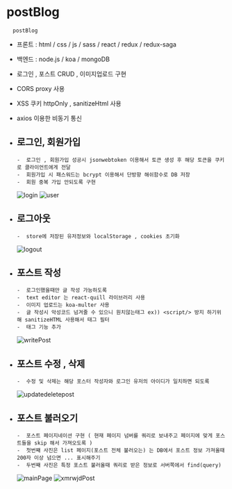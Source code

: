 # postBlog
      postBlog
- 프론트 : html / css / js / sass / react / redux / redux-saga
- 백엔드 : node.js / koa / mongoDB
- 로그인 , 포스트 CRUD , 이미지업로드 구현
- CORS proxy 사용
- XSS 쿠키 httpOnly , sanitizeHtml 사용
- axios 이용한 비동기 통신

- 로그인, 회원가입
   -    
      -  로그인 , 회원가입 성공시 jsonwebtoken 이용해서 토큰 생성 후 해당 토큰을 쿠키로 클라이언트에게 전달
      -  회원가입 시 패스워드는 bcrypt 이용해서 단방향 해쉬함수로 DB 저장
      -  회원 중복 가입 안되도록 구현
     ![login](https://user-images.githubusercontent.com/83571689/143227298-490296ce-4996-408c-a77d-48c13dc5fcbc.jpg)
     ![user](https://user-images.githubusercontent.com/83571689/143230803-ee0a9f9a-8780-4a01-9fbd-a55094fa8662.jpg)

- 로그아웃
   -    
      -  store에 저장된 유저정보와 localStorage , cookies 초기화
     ![logout](https://user-images.githubusercontent.com/83571689/143228899-a9e22825-2bec-426d-ac08-0179fe229572.jpg)

- 포스트 작성
   -    
      -  로그인했을때만 글 작성 가능하도록
      -  text editor 는 react-quill 라이브러리 사용
      -  이미지 업로드는 koa-multer 사용
      -  글 작성시 악성코드 넘겨줄 수 있으니 원치않는태그 ex)) <script/> 방지 하기위해 sanitizeHTML 사용해서 태그 필터
      -  태그 기능 추가
    ![writePost](https://user-images.githubusercontent.com/83571689/143230639-3838bbad-f7fd-4bc9-ab0d-c94521e5b3ff.jpg)

- 포스트 수정 , 삭제
   -    
      -  수정 및 삭제는 해당 포스터 작성자와 로그인 유저의 아이디가 일치하면 되도록
    ![updatedeletepost](https://user-images.githubusercontent.com/83571689/143231511-592da281-87f7-424d-bedb-78b8adcae5d5.jpg)

- 포스트 불러오기
   -    
      -  포스트 페이지네이션 구현 ( 현재 페이지 넘버를 쿼리로 보내주고 페이지에 맞게 포스트들을 skip 해서 가져오도록 )
      -  첫번째 사진은 list 페이지(포스트 전체 불러오는) 는 DB에서 포스트 정보 가져올때 200자 이상 넘으면 ... 표시해주기
      -  두번째 사진은 특정 포스트 불러올때 쿼리로 받은 정보로 서버쪽에서 find(query)
    ![mainPage](https://user-images.githubusercontent.com/83571689/143232261-61717282-a685-4b46-9485-1d2f35aef210.jpg) 
    ![xmrwjdPost](https://user-images.githubusercontent.com/83571689/143232705-85719660-8f33-40a8-b8a2-e1aeab279bff.jpg)

      
   


